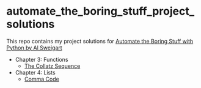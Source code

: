 # automate_the_boring_stuff_project_solutions
This repo contains my project solutions for [Automate the Boring Stuff with Python by Al Sweigart](https://automatetheboringstuff.com/)

- Chapter 3: Functions
    - [The Collatz Sequence](https://github.com/itsmohitj/automate_the_boring_stuff_project_solutions/tree/main/The_Collatz_Sequence)
- Chapter 4: Lists
    - [Comma Code](https://github.com/itsmohitj/automate_the_boring_stuff_project_solutions/tree/main/Comma_Code)